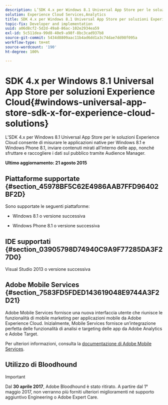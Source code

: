 ```yaml
---
description: L’SDK 4.x per Windows 8.1 Universal App Store per le soluzioni Experience Cloud consente di misurare le applicazioni native per Windows 8.1 e Windows Phone 8.1, inviare contenuti mirati all’interno delle app, nonché sfruttare e raccogliere i dati sul pubblico tramite Audience Manager.
solution: Experience Cloud Services,Analytics
title: SDK 4.x per Windows 8.1 Universal App Store per soluzioni Experience Cloud
topic-fix: Developer and implementation
uuid: a06d8cf2-5d2d-49a8-86ac-102e2934ea59
exl-id: 5c511dea-99d8-40e9-a98f-8bc3cad937b8
source-git-commit: 5434d8809aac11b4ad6dd1a3c74dae7dd98f095a
workflow-type: tm+mt
source-wordcount: '190'
ht-degree: 100%

---
```


# SDK 4.x per Windows 8.1 Universal App Store per soluzioni Experience Cloud{#windows-universal-app-store-sdk-x-for-experience-cloud-solutions}

L’SDK 4.x per Windows 8.1 Universal App Store per le soluzioni Experience Cloud consente di misurare le applicazioni native per Windows 8.1 e Windows Phone 8.1, inviare contenuti mirati all’interno delle app, nonché sfruttare e raccogliere i dati sul pubblico tramite Audience Manager.

**Ultimo aggiornamento: 21 agosto 2015**

## Piattaforme supportate {#section_45978BF5C62E4986AAB7FFD96402BF2D}

Sono supportate le seguenti piattaforme:

* Windows 8.1 o versione successiva

* Windows Phone 8.1 o versione successiva

## IDE supportati {#section_03905798D74940C9A9F77285DA3F27D0}

Visual Studio 2013 o versione successiva

## Adobe Mobile Services {#section_7583FD5FDED143619048E9744A3F2D21}

Adobe Mobile Services fornisce una nuova interfaccia utente che riunisce le funzionalità di mobile marketing per applicazioni mobile da Adobe Experience Cloud. Inizialmente, Mobile Services fornisce un’integrazione perfetta delle funzionalità di analisi e targeting delle app da Adobe Analytics e Adobe Target.

Per ulteriori informazioni, consulta la [documentazione di Adobe Mobile Services](/help/using/home.md).

## Utilizzo di Bloodhound

>[!IMPORTANT]
>
>Dal **30 aprile 2017**, Adobe Bloodhound è stato ritirato. A partire dal 1° maggio 2017, non verranno più forniti ulteriori miglioramenti né supporto aggiuntivo Engineering o Adobe Expert Care.
